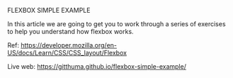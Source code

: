 FLEXBOX SIMPLE EXAMPLE

In this article we are going to get you to work through a series of exercises to help you understand how flexbox works.

Ref: https://developer.mozilla.org/en-US/docs/Learn/CSS/CSS_layout/Flexbox

Live web: https://gitthuma.github.io/flexbox-simple-example/
